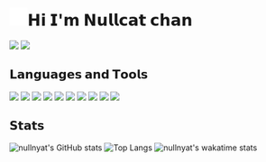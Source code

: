 # <img src="assets/meow_photo.gif" height="32" width="32">𝗛𝗶 𝗜'𝗺 𝗡𝘂𝗹𝗹𝗰𝗮𝘁 𝗰𝗵𝗮𝗻

<p align="left">
 <img src="https://img.shields.io/badge/-@nullnyat-161821.svg?logo=twitter&style=flat-square">
 <img src="https://img.shields.io/badge/-nullnyat%EF%BC%830001-161821.svg?logo=discord&style=flat-square">

## 𝗟𝗮𝗻𝗴𝘂𝗮𝗴𝗲𝘀 𝗮𝗻𝗱 𝗧𝗼𝗼𝗹𝘀
<p align="left">
 <img src="https://img.shields.io/badge/-HTML-161821.svg?logo=html5&style=flat-square">
 <img src="https://img.shields.io/badge/-CSS-161821.svg?logo=css3&style=flat-square&logoColor=1572B6">
 <img src="https://img.shields.io/badge/-Sass-161821.svg?logo=sass&style=flat-square">
 <img src="https://img.shields.io/badge/-Svelte-161821.svg?logo=Svelte&style=flat-square">
 <img src="https://img.shields.io/badge/-TypeScript-161821.svg?logo=typescript&style=flat-square">
 <img src="https://img.shields.io/badge/-JavaScript-161821.svg?logo=javascript&style=flat-square">
 <img src="https://img.shields.io/badge/-Git-161821.svg?logo=git&style=flat-square">
 <img src="https://img.shields.io/badge/-Electron-161821.svg?logo=electron&style=flat-square">
 <img src="https://img.shields.io/badge/-PHP-161821.svg?logo=php&style=flat-square">
 <img src="https://img.shields.io/badge/-Python-161821.svg?logo=python&style=flat-square">

## 𝗦𝘁𝗮𝘁𝘀
<p align="left">
 <img alt="nullnyat's GitHub stats" src="https://github-readme-stats.vercel.app/api?username=nullnyat&layout=compact&hide_border=ture&theme=nord&show_icons=ture&bg_color=161821&icon_color=95C4CE&text_color=FFF&title_color=91ACD1&count_private=ture">
 <img alt="Top Langs" src="https://github-readme-stats.vercel.app/api/top-langs/?username=nullnyat&layout=compact&hide_border=ture&theme=nord&bg_color=161821&icon_color=95C4CE&text_color=FFF&title_color=91ACD1">
 <img alt="nullnyat's wakatime stats" src="https://github-readme-stats.vercel.app/api/wakatime?username=nullnyat&layout=compact&hide_border=ture&theme=nord&bg_color=161821&icon_color=95C4CE&text_color=FFF&title_color=91ACD1">

